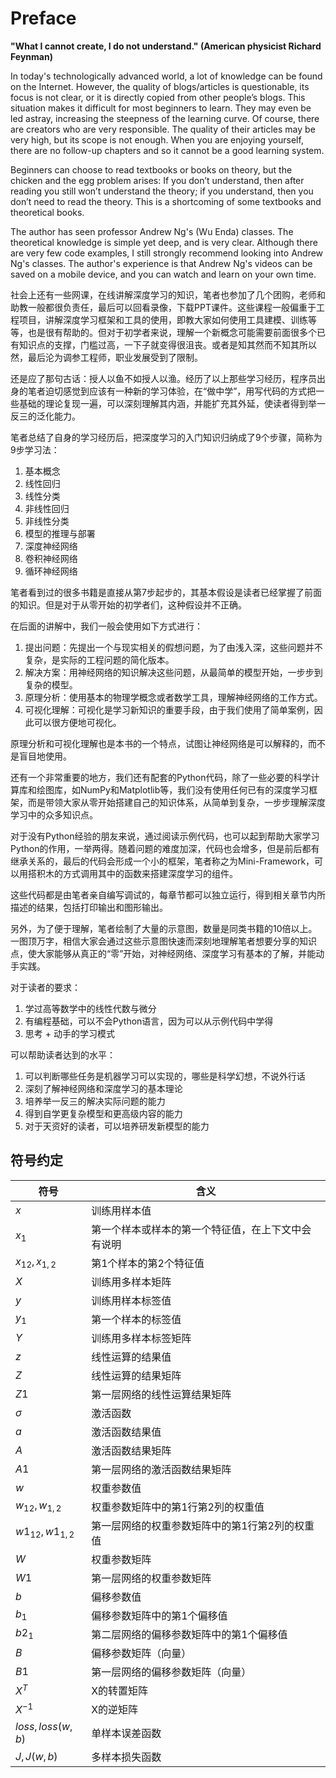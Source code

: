 <!--Copyright © Microsoft Corporation. All rights reserved.
  适用于[License](https://github.com/Microsoft/ai-edu/blob/master/LICENSE.md)版权许可-->

# Preface

**"What I cannot create, I do not understand." (American physicist Richard Feynman)**

In today's technologically advanced world, a lot of knowledge can be found on the Internet. However, the quality of blogs/articles is questionable, its focus is not clear, or it is directly copied from other people’s blogs. This situation makes it difficult for most beginners to learn. They may even be led astray, increasing the steepness of the learning curve. Of course, there are creators who are very responsible. The quality of their articles may be very high, but its scope is not enough. When you are enjoying yourself, there are no follow-up chapters and so it cannot be a good learning system.

Beginners can choose to read textbooks or books on theory, but the chicken and the egg problem arises: If you don’t understand, then after reading you still won’t understand the theory; if you understand, then you don’t need to read the theory. This is a shortcoming of some textbooks and theoretical books.

The author has seen professor Andrew Ng's (Wu Enda) classes. The theoretical knowledge is simple yet deep, and is very clear. Although there are very few code examples, I still strongly recommend looking into Andrew Ng's classes. The author's experience is that Andrew Ng's videos can be saved on a mobile device, and you can watch and learn on your own time.

社会上还有一些网课，在线讲解深度学习的知识，笔者也参加了几个团购，老师和助教一般都很负责任，最后可以回看录像，下载PPT课件。这些课程一般偏重于工程项目，讲解深度学习框架和工具的使用，即教大家如何使用工具建模、训练等等，也是很有帮助的。但对于初学者来说，理解一个新概念可能需要前面很多个已有知识点的支撑，门槛过高，一下子就变得很沮丧。或者是知其然而不知其所以然，最后沦为调参工程师，职业发展受到了限制。

还是应了那句古话：授人以鱼不如授人以渔。经历了以上那些学习经历，程序员出身的笔者迫切感觉到应该有一种新的学习体验，在“做中学”，用写代码的方式把一些基础的理论复现一遍，可以深刻理解其内涵，并能扩充其外延，使读者得到举一反三的泛化能力。

笔者总结了自身的学习经历后，把深度学习的入门知识归纳成了9个步骤，简称为9步学习法：

1. 基本概念
2. 线性回归
3. 线性分类
4. 非线性回归
5. 非线性分类
6. 模型的推理与部署
7. 深度神经网络
8. 卷积神经网络
9. 循环神经网络

笔者看到过的很多书籍是直接从第7步起步的，其基本假设是读者已经掌握了前面的知识。但是对于从零开始的初学者们，这种假设并不正确。

在后面的讲解中，我们一般会使用如下方式进行：

1. 提出问题：先提出一个与现实相关的假想问题，为了由浅入深，这些问题并不复杂，是实际的工程问题的简化版本。
2. 解决方案：用神经网络的知识解决这些问题，从最简单的模型开始，一步步到复杂的模型。
3. 原理分析：使用基本的物理学概念或者数学工具，理解神经网络的工作方式。
4. 可视化理解：可视化是学习新知识的重要手段，由于我们使用了简单案例，因此可以很方便地可视化。

原理分析和可视化理解也是本书的一个特点，试图让神经网络是可以解释的，而不是盲目地使用。

还有一个非常重要的地方，我们还有配套的Python代码，除了一些必要的科学计算库和绘图库，如NumPy和Matplotlib等，我们没有使用任何已有的深度学习框架，而是带领大家从零开始搭建自己的知识体系，从简单到复杂，一步步理解深度学习中的众多知识点。

对于没有Python经验的朋友来说，通过阅读示例代码，也可以起到帮助大家学习Python的作用，一举两得。随着问题的难度加深，代码也会增多，但是前后都有继承关系的，最后的代码会形成一个小的框架，笔者称之为Mini-Framework，可以用搭积木的方式调用其中的函数来搭建深度学习的组件。

这些代码都是由笔者亲自编写调试的，每章节都可以独立运行，得到相关章节内所描述的结果，包括打印输出和图形输出。

另外，为了便于理解，笔者绘制了大量的示意图，数量是同类书籍的10倍以上。一图顶万字，相信大家会通过这些示意图快速而深刻地理解笔者想要分享的知识点，使大家能够从真正的“零”开始，对神经网络、深度学习有基本的了解，并能动手实践。

对于读者的要求：

1. 学过高等数学中的线性代数与微分
2. 有编程基础，可以不会Python语言，因为可以从示例代码中学得
3. 思考 + 动手的学习模式

可以帮助读者达到的水平：

1. 可以判断哪些任务是机器学习可以实现的，哪些是科学幻想，不说外行话
2. 深刻了解神经网络和深度学习的基本理论
3. 培养举一反三的解决实际问题的能力
4. 得到自学更复杂模型和更高级内容的能力
5. 对于天资好的读者，可以培养研发新模型的能力

## 符号约定

|符号|含义|
|---|---|
|$x$|训练用样本值|
|$x_1$|第一个样本或样本的第一个特征值，在上下文中会有说明|
|$x_{12},x_{1,2}$|第1个样本的第2个特征值|
|$X$|训练用多样本矩阵|
|$y$|训练用样本标签值|
|$y_1$|第一个样本的标签值|
|$Y$|训练用多样本标签矩阵|
|$z$|线性运算的结果值|
|$Z$|线性运算的结果矩阵|
|$Z1$|第一层网络的线性运算结果矩阵|
|$\sigma$|激活函数|
|$a$|激活函数结果值|
|$A$|激活函数结果矩阵|
|$A1$|第一层网络的激活函数结果矩阵|
|$w$|权重参数值|
|$w_{12},w_{1,2}$|权重参数矩阵中的第1行第2列的权重值|
|$w1_{12},w1_{1,2}$|第一层网络的权重参数矩阵中的第1行第2列的权重值|
|$W$|权重参数矩阵|
|$W1$|第一层网络的权重参数矩阵|
|$b$|偏移参数值|
|$b_1$|偏移参数矩阵中的第1个偏移值|
|$b2_1$|第二层网络的偏移参数矩阵中的第1个偏移值|
|$B$|偏移参数矩阵（向量）|
|$B1$|第一层网络的偏移参数矩阵（向量）|
|$X^T$|X的转置矩阵|
|$X^{-1}$|X的逆矩阵|
|$loss,loss(w,b)$|单样本误差函数|
|$J, J(w,b)$|多样本损失函数|
